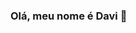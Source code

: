 ### Olá, meu nome é Davi 👋

<!--
**dav1carvalho/dav1carvalho** is a ✨ _special_ ✨ repository because its `README.md` (this file) appears on your GitHub profile.

Here are some ideas to get you started:

- 🎓 Estudante de Sistemas de Informação na Universidade Federal de Lavras - UFLA
- 💻 Atualmente sou Product Owner na Comp Júnior
- 🌱 Estou aprendendo C++, Java, Python, HTML, CSS e JavaScript ...
- 📫 Você pode me encontrar em:
![Linkedin](https://www.google.com/url?sa=i&url=https%3A%2F%2Fwww.flaticon.com%2Fbr%2Ficone-gratis%2Flinkedin_174857&psig=AOvVaw2CEzOOgRA_FHhKJQTr-Yqb&ust=1613155104822000&source=images&cd=vfe&ved=0CAIQjRxqFwoTCPjD2pm94u4CFQAAAAAdAAAAABAJ)

-->
